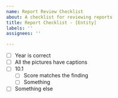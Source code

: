 ```yaml
---
name: Report Review Checklist
about: A checklist for reviewing reports
title: Report Checklist - [Entity]
labels: ''
assignees: ''

---
```


- [ ] Year is correct
- [ ] All the pictures have captions
- [ ] 10.1
  - [ ] Score matches the finding
  - [ ] Something
- [ ] Something else
